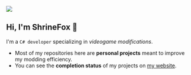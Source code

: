 ![](https://i.imgur.com/CUjiLdL.png)
## Hi, I'm ShrineFox 👋
I'm a ``C# developer`` specializing in _videogame modifications_.
- Most of my repositories here are **personal projects** meant to improve my modding efficiency.
- You can see the **completion status** of my projects on [my website](https://shrinefox.com/projects).
